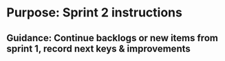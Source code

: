# Purpose: Sprint 2 instructions

## Guidance: Continue backlogs or new items from sprint 1, record next keys & improvements
